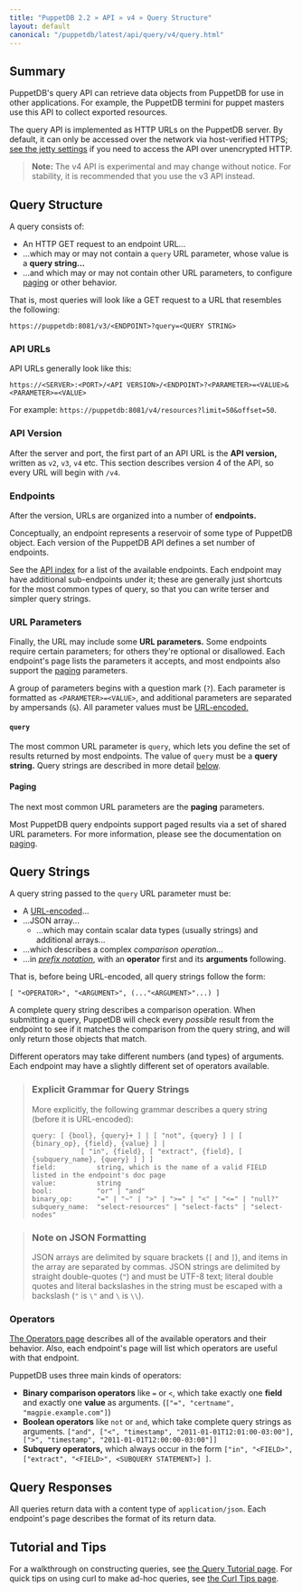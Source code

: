 ```yaml
---
title: "PuppetDB 2.2 » API » v4 » Query Structure"
layout: default
canonical: "/puppetdb/latest/api/query/v4/query.html"
---
```


[prefix]: http://en.wikipedia.org/wiki/Polish_notation
[jetty]: ../../../configure.html#jetty-http-settings
[index]: ../../index.html
[urlencode]: http://en.wikipedia.org/wiki/Percent-encoding
[operators]: ./operators.html
[tutorial]: ../tutorial.html
[curl]: ../curl.html
[paging]: ./paging.html

## Summary

PuppetDB's query API can retrieve data objects from PuppetDB for use in other applications. For example, the PuppetDB termini for puppet masters use this API to collect exported resources.

The query API is implemented as HTTP URLs on the PuppetDB server. By default, it can only be accessed over the network via host-verified HTTPS; [see the jetty settings][jetty] if you need to access the API over unencrypted HTTP.

> **Note:** The v4 API is experimental and may change without notice. For stability, it is recommended that you use the v3 API instead.

## Query Structure

A query consists of:

* An HTTP GET request to an endpoint URL...
* ...which may or may not contain a `query` URL parameter, whose value is a **query string...**
* ...and which may or may not contain other URL parameters, to configure [paging][] or other behavior.

That is, most queries will look like a GET request to a URL that resembles the following:

    https://puppetdb:8081/v3/<ENDPOINT>?query=<QUERY STRING>

### API URLs

API URLs generally look like this:

    https://<SERVER>:<PORT>/<API VERSION>/<ENDPOINT>?<PARAMETER>=<VALUE>&<PARAMETER>=<VALUE>

For example: `https://puppetdb:8081/v4/resources?limit=50&offset=50`.

### API Version

After the server and port, the first part of an API URL is the **API version,** written as `v2`, `v3`, `v4` etc. This section describes version 4 of the API, so every URL will begin with `/v4`.

### Endpoints

After the version, URLs are organized into a number of **endpoints.**

Conceptually, an endpoint represents a reservoir of some type of PuppetDB object. Each version of the PuppetDB API defines a set number of endpoints.

See the [API index][index] for a list of the available endpoints. Each endpoint may have additional sub-endpoints under it; these are generally just shortcuts for the most common types of query, so that you can write terser and simpler query strings.

### URL Parameters

Finally, the URL may include some **URL parameters.** Some endpoints require certain parameters; for others they're optional or disallowed. Each endpoint's page lists the parameters it accepts, and most endpoints also support the [paging][] parameters.

A group of parameters begins with a question mark (`?`). Each parameter is formatted as `<PARAMETER>=<VALUE>`, and additional parameters are separated by ampersands (`&`). All parameter values must be [URL-encoded.][urlencode]

#### `query`

The most common URL parameter is `query`, which lets you define the set of results returned by most endpoints. The value of `query` must be a **query string.** Query strings are described in more detail [below](#query-strings).

#### Paging

The next most common URL parameters are the **paging** parameters.

Most PuppetDB query endpoints support paged results via a set of shared URL parameters.  For more information, please see the documentation on [paging][paging].

## Query Strings

A query string passed to the `query` URL parameter must be:

* A [URL-encoded][urlencode]...
* ...JSON array...
    * ...which may contain scalar data types (usually strings) and additional arrays...
* ...which describes a complex _comparison operation..._
* ...in [_prefix notation_][prefix], with an **operator** first and its **arguments** following.

That is, before being URL-encoded, all query strings follow the form:

    [ "<OPERATOR>", "<ARGUMENT>", (..."<ARGUMENT>"...) ]

A complete query string describes a comparison operation. When submitting a query, PuppetDB will check every _possible_ result from the endpoint to see if it matches the comparison from the query string, and will only return those objects that match.

Different operators may take different numbers (and types) of arguments. Each endpoint may have a slightly different set of operators available.

> ### Explicit Grammar for Query Strings
>
> More explicitly, the following grammar describes a query string (before it is URL-encoded):
>
>     query: [ {bool}, {query}+ ] | [ "not", {query} ] | [ {binary_op}, {field}, {value} ] |
>                 [ "in", {field}, [ "extract", {field}, [ {subquery_name}, {query} ] ] ]
>     field:          string, which is the name of a valid FIELD listed in the endpoint's doc page
>     value:          string
>     bool:           "or" | "and"
>     binary_op:      "=" | "~" | ">" | ">=" | "<" | "<=" | "null?"
>     subquery_name:  "select-resources" | "select-facts" | "select-nodes"

> ### Note on JSON Formatting
>
> JSON arrays are delimited by square brackets (`[` and `]`), and items in the array are separated by commas. JSON strings are delimited by straight double-quotes (`"`) and must be UTF-8 text; literal double quotes and literal backslashes in the string must be escaped with a backslash (`"` is `\"` and `\` is `\\`).

### Operators

[The Operators page][operators] describes all of the available operators and their behavior. Also, each endpoint's page will list which operators are useful with that endpoint.

PuppetDB uses three main kinds of operators:

* **Binary comparison operators** like `=` or `<`, which take exactly one **field** and exactly one **value** as arguments. (`["=", "certname", "magpie.example.com"]`)
* **Boolean operators** like `not` or `and`, which take complete query strings as arguments. `["and", ["<", "timestamp", "2011-01-01T12:01:00-03:00"], [">", "timestamp", "2011-01-01T12:00:00-03:00"]]`
* **Subquery operators,** which always occur in the form `["in", "<FIELD>", ["extract", "<FIELD>", <SUBQUERY STATEMENT>] ]`.


## Query Responses

All queries return data with a content type of `application/json`. Each endpoint's page describes the format of its return data.

## Tutorial and Tips

For a walkthrough on constructing queries, see [the Query Tutorial page][tutorial]. For quick tips on using curl to make ad-hoc queries, see [the Curl Tips page][curl].
